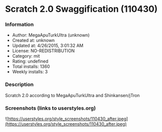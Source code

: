 # Scratch 2.0 Swaggification (110430)

### Information
- Author: MegaApuTurkUltra (unknown)
- Created at: unknown
- Updated at: 4/26/2015, 3:01:32 AM
- License: NO-REDISTRIBUTION
- Category: mit
- Rating: undefined
- Total installs: 1360
- Weekly installs: 3


### Description
Scratch 2.0 according to MegaApuTurkUltra and Shinkansen/jTron


### Screenshots (links to userstyles.org)
![https://userstyles.org/style_screenshots/110430_after.jpeg](https://userstyles.org/style_screenshots/110430_after.jpeg)


